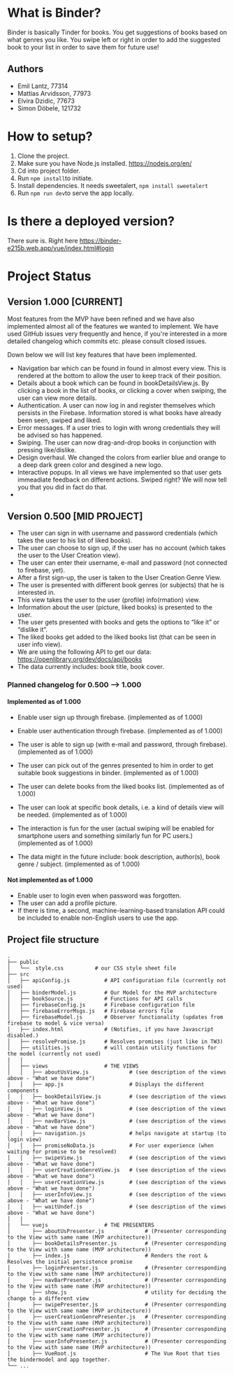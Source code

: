 # What is Binder?

Binder is basically Tinder for books. You get suggestions of books based on what genres you like. You swipe left or right in order to add the suggested book to your list in order to save them for future use!

## Authors

- Emil Lantz, 77314
- Mattias Arvidsson, 77973
- Elvira Dzidic, 77673 
- Simon Döbele, 121732

# How to setup?

1. Clone the project.
2. Make sure you have Node.js installed. https://nodejs.org/en/
3. Cd into project folder.
4. Run ```npm install```to initiate.
5. Install dependencies. It needs sweetalert, ```npm install sweetalert```
6. Run ```npm run dev```to serve the app locally.

# Is there a deployed version?

There sure is. Right here https://binder-e215b.web.app/vue/index.html#login

# Project Status

## Version 1.000 [CURRENT]

Most features from the MVP have been refined and we have also implemented almost all of the features we wanted to implement. We have used GitHub issues very frequently and hence, if you're interested in a more detailed changelog which commits etc. please consult closed issues.

Down below we will list key features that have been implemented.

- Navigation bar which can be found in found in almost every view. This is rendered at the bottom to allow the user to keep track of their position.
- Details about a book which can be found in bookDetailsView.js. By clicking a book in the list of books, or clicking a cover when swiping, the user can view more details.
- Authentication. A user can now log in and register themselves which persists in the Firebase. Information stored is what books have already been seen, swiped and liked.
- Error messages. If a user tries to login with wrong credentials they will be advised so has happened.
- Swiping. The user can now drag-and-drop books in conjunction with pressing like/dislike.
- Design overhaul. We changed the colors from earlier blue and orange to a deep dark green color and desgined a new logo.
- Interactive popups. In all views we have implemented so that user gets immeadiate feedback on different actions. Swiped right? We will now tell you that you did in fact do that.
- 
## Version 0.500 [MID PROJECT]

- The user can sign in with username and password credentials (which takes the user to his list of liked books).
- The user can choose to sign up, if the user has no account (which takes the user to the User Creation view).
- The user can enter their username, e-mail and password (not connected to firebase, yet).
- After a first sign-up, the user is taken to the User Creation Genre View.
- The user is presented with different book genres (or subjects) that he is interested in.
- This view takes the user to the user (profile) info(rmation) view.
- Information about the user (picture, liked books) is presented to the user.
- The user gets presented with books and gets the options to “like it” or “dislike it”.
- The liked books get added to the liked books list (that can be seen in user info view).
- We are using the following API to get our data: https://openlibrary.org/dev/docs/api/books
- The data currently includes: book title, book cover. 

### Planned changelog for 0.500 --> 1.000

#### Implemented as of 1.000

- Enable user sign up through firebase. (implemented as of 1.000)
- Enable user authentication through firebase. (implemented as of 1.000)

- The user is able to sign up (with e-mail and password, through firebase). (implemented as of 1.000)

- The user can pick out of the genres presented to him in order to get suitable book suggestions in binder. (implemented as of 1.000)
- The user can delete books from the liked books list. (implemented as of 1.000)
- The user can look at specific book details, i.e. a kind of details view will be needed. (implemented as of 1.000)
- The interaction is fun for the user (actual swiping will be enabled for smartphone users and something similarly fun for PC users.) (implemented as of 1.000)
- The data might in the future include: book description, author(s), book genre / subject. (implemented as of 1.000)

#### Not implemented as of 1.000

- Enable user to login even when password was forgotten.
- The user can add a profile picture.
- If there is time, a second, machine-learning-based translation API could be included to enable non-English users to use the app.


## Project file structure

```
.
├── public
│   └──  style.css          # our CSS style sheet file
├── src                     
│   ├── apiConfig.js           # API configuration file (currently not used)       
│   ├── binderModel.js         # Our Model for the MVP architecture
│   ├── bookSource.js          # Functions for API calls
│   ├── firebaseConfig.js      # Firebase configuration file
│   ├── firebaseErrorMsgs.js   # Firebase errors file
│   ├── firebaseModel.js       # Observer functionality (updates from firebase to model & vice versa)
│   ├── index.html             # (Notifies, if you have Javascript disabled.)
│   ├── resolvePromise.js      # Resolves promises (just like in TW3)
│   ├── utilities.js           # will contain utility functions for the model (currently not used)
|   |   
│   ├── views                  # THE VIEWS
│   │   ├── aboutUsView.js             # (see description of the views above - "What we have done")
│   │   ├── app.js                     # Displays the different components
│   │   ├── bookDetailsView.js         # (see description of the views above - "What we have done")
│   │   ├── loginView.js               # (see description of the views above - "What we have done")
│   │   ├── navBarView.js              # (see description of the views above - "What we have done")
│   │   ├── navigation.js              # helps navigate at startup (to login view)
│   │   ├── promiseNoData.js           # For user experience (when waiting for promise to be resolved)
│   │   ├── swipeView.js               # (see description of the views above - "What we have done")
│   │   ├── userCreationGenreView.js   # (see description of the views above - "What we have done")
│   │   ├── userCreationView.js        # (see description of the views above - "What we have done")
│   │   ├── userInfoView.js            # (see description of the views above - "What we have done")
│   │   ├── waitUndef.js               # (see description of the views above - "What we have done")
│   |
|   └── vuejs                  # THE PRESENTERS
│       ├── aboutUsPresenter.js             # (Presenter corresponding to the View with same name (MVP architecture))
│       ├── bookDetailsPresenter.js         # (Presenter corresponding to the View with same name (MVP architecture))
│       ├── index.js                        # Renders the root & Resolves the initial persistence promise
│       ├── loginPresenter.js               # (Presenter corresponding to the View with same name (MVP architecture))
│       ├── navBarPresenter.js              # (Presenter corresponding to the View with same name (MVP architecture))
│       ├── show.js                         # utility for deciding the change to a different view
│       ├── swipePresenter.js               # (Presenter corresponding to the View with same name (MVP architecture))
│       ├── userCreationGenrePresenter.js   # (Presenter corresponding to the View with same name (MVP architecture))
│       ├── userCreationPresenter.js        # (Presenter corresponding to the View with same name (MVP architecture))
│       ├── userInfoPresenter.js            # (Presenter corresponding to the View with same name (MVP architecture))
│       ├── VueRoot.js                      # The Vue Root that ties the bindermodel and app together.
└── ...
```
